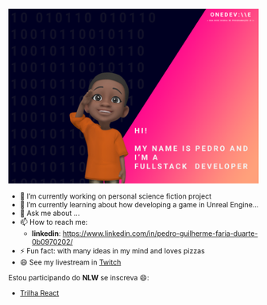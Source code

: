 ![About Me](https://raw.githubusercontent.com/PedroGuilhermeFariaDuarte/PedroGuilhermeFariaDuarte/master/github.png)

<!--
**PedroGuilhermeFariaDuarte/PedroGuilhermeFariaDuarte** is a ✨ _special_ ✨ repository because its `README.md` (this file) appears on your GitHub profile.

Here are some ideas to get you started:

- 🔭 I’m currently working on ...
- 🌱 I’m currently learning ...
- 👯 I’m looking to collaborate on ...
- 🤔 I’m looking for help with ...
- 💬 Ask me about ...
- 📫 How to reach me: ...
- 😄 Pronouns: ...
- ⚡ Fun fact: ...
-->

- 🔭 I’m currently working on personal science fiction project
- 🌱 I’m currently learning about how developing a game in Unreal Engine...
- 💬 Ask me about ...
- 📫 How to reach me: 
   - **linkedin**: https://www.linkedin.com/in/pedro-guilherme-faria-duarte-0b0970202/
- ⚡ Fun fact: with many ideas in my mind and loves pizzas
- 😄 See my livestream in [Twitch](https://www.twitch.tv/onedev_)

Estou participando do **NLW** se inscreva 😄:
   - [Trilha React](https://nextlevelweek.com/convite/pedroguilhermefariaduarte)   

